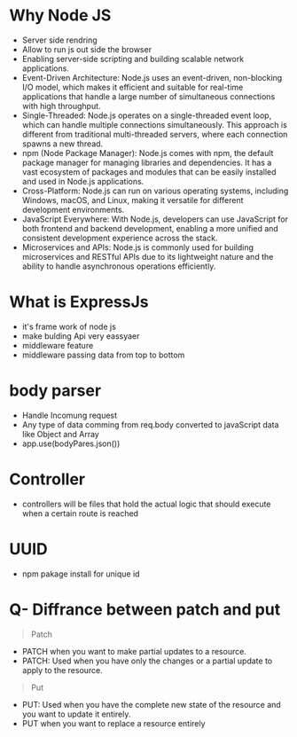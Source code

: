 # Why Node JS
- Server side rendring
- Allow to run js out side the browser
- Enabling server-side scripting and building scalable network applications.
- Event-Driven Architecture: Node.js uses an event-driven, non-blocking I/O model, which makes it efficient and suitable for real-time applications that handle a large number of simultaneous connections with high throughput.
- Single-Threaded: Node.js operates on a single-threaded event loop, which can handle multiple connections simultaneously. This approach is different from traditional multi-threaded servers, where each connection spawns a new thread.
- npm (Node Package Manager): Node.js comes with npm, the default package manager for managing libraries and dependencies. It has a vast ecosystem of packages and modules that can be easily installed and used in Node.js applications.
- Cross-Platform: Node.js can run on various operating systems, including Windows, macOS, and Linux, making it versatile for different development environments.
- JavaScript Everywhere: With Node.js, developers can use JavaScript for both frontend and backend development, enabling a more unified and consistent development experience across the stack.
- Microservices and APIs: Node.js is commonly used for building microservices and RESTful APIs due to its lightweight nature and the ability to handle asynchronous operations efficiently.

# What is ExpressJs
- it's frame work of node js
- make bulding Api very eassyaer
- middleware feature
- middleware passing data from top to bottom

# body parser
- Handle Incomung request
- Any type of data  comming from req.body converted to javaScript data like Object and Array
- app.use(bodyPares.json())

# Controller
- controllers will be files that hold the actual logic that should execute when a certain route is reached

# UUID
- npm pakage install for unique id
# Q- Diffrance between patch and put
> Patch
- PATCH when you want to make partial updates to a resource.
- PATCH: Used when you have only the changes or a partial update to apply to the resource.

> Put
- PUT: Used when you have the complete new state of the resource and you want to update it entirely.
- PUT when you want to replace a resource entirely